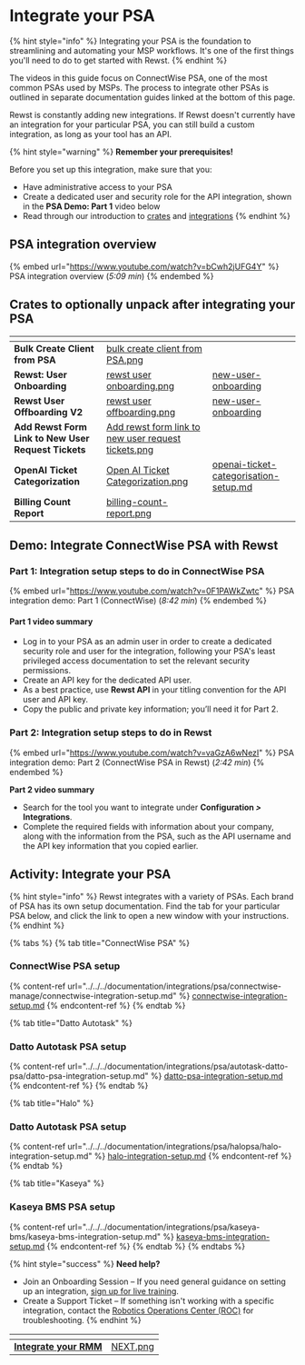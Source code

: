 # Integrate your PSA

{% hint style="info" %}
Integrating your PSA is the foundation to streamlining and automating your MSP workflows. It's one of the first things you'll need to do to get started with Rewst.
{% endhint %}

The videos in this guide focus on ConnectWise PSA, one of the most common PSAs used by MSPs. The process to integrate other PSAs is outlined in separate documentation guides linked at the bottom of this page.

Rewst is constantly adding new integrations. If Rewst doesn't currently have an integration for your particular PSA, you can still build a custom integration, as long as your tool has an API.

{% hint style="warning" %}
**Remember your prerequisites!**

Before you set up this integration, make sure that you:

* Have administrative access to your PSA
* Create a dedicated user and security role for the API integration, shown in the **PSA Demo: Part 1** video below
* Read through our introduction to [crates](../../../prebuilt-automations/crates/ "mention") and [integrations](../../../documentation/integrations/ "mention")
{% endhint %}

## **PSA integration overview** <a href="#intro-to-integrating-your-psa-5-09-min" id="intro-to-integrating-your-psa-5-09-min"></a>

{% embed url="https://www.youtube.com/watch?v=bCwh2jUFG4Y" %}
PSA integration overview (_5:09 min_)
{% endembed %}

## Crates to optionally unpack after integrating your PSA <a href="#crates-to-optionally-unpack-after-integrating-your-psa" id="crates-to-optionally-unpack-after-integrating-your-psa"></a>

<table data-view="cards"><thead><tr><th></th><th data-hidden data-card-cover data-type="files"></th><th data-hidden data-card-target data-type="content-ref"></th></tr></thead><tbody><tr><td><strong>Bulk Create Client from PSA</strong></td><td><a href="../../../.gitbook/assets/bulk create client from PSA.png">bulk create client from PSA.png</a></td><td></td></tr><tr><td><strong>Rewst: User Onboarding</strong></td><td><a href="../../../.gitbook/assets/rewst user onboarding.png">rewst user onboarding.png</a></td><td><a href="../../../prebuilt-automations/existing-crate-documentation/new-user-onboarding/">new-user-onboarding</a></td></tr><tr><td><strong>Rewst User Offboarding V2</strong></td><td><a href="../../../.gitbook/assets/rewst user offboarding.png">rewst user offboarding.png</a></td><td><a href="../../../prebuilt-automations/existing-crate-documentation/new-user-onboarding/">new-user-onboarding</a></td></tr><tr><td><strong>Add Rewst Form Link to New User Request Tickets</strong></td><td><a href="../../../.gitbook/assets/Add rewst form link to new user request tickets.png">Add rewst form link to new user request tickets.png</a></td><td></td></tr><tr><td><strong>OpenAI Ticket Categorization</strong></td><td><a href="../../../.gitbook/assets/Open AI Ticket Categorization.png">Open AI Ticket Categorization.png</a></td><td><a href="../../../prebuilt-automations/existing-crate-documentation/openai-ticket-categorisation-setup.md">openai-ticket-categorisation-setup.md</a></td></tr><tr><td><strong>Billing Count Report</strong></td><td><a href="../../../.gitbook/assets/billing-count-report.png">billing-count-report.png</a></td><td></td></tr></tbody></table>

## **Demo: Integrate ConnectWise PSA with Rewst** <a href="#demo-integrating-connectwise-psa-with-rewst" id="demo-integrating-connectwise-psa-with-rewst"></a>

### **Part 1: Integration setup steps to do in ConnectWise PSA**  <a href="#part-1-integration-setup-steps-to-do-in-connectwise-psa-8-42-min" id="part-1-integration-setup-steps-to-do-in-connectwise-psa-8-42-min"></a>

{% embed url="https://www.youtube.com/watch?v=0F1PAWkZwtc" %}
PSA integration demo: Part 1 (ConnectWise) (_8:42 min_)
{% endembed %}

#### **Part 1 video summary**

* Log in to your PSA as an admin user in order to create a dedicated security role and user for the integration, following your PSA's least privileged access documentation to set the relevant security permissions.
* Create an API key for the dedicated API user.
* As a best practice, use **Rewst API** in your titling convention for the API user and API key.
* Copy the public and private key information; you’ll need it for Part 2.

### **Part 2: Integration setup steps to do in Rewst** <a href="#part-2-integration-setup-steps-to-do-in-rewst-2-16-min" id="part-2-integration-setup-steps-to-do-in-rewst-2-16-min"></a>

{% embed url="https://www.youtube.com/watch?v=vaGzA6wNezI" %}
PSA integration demo: Part 2 (ConnectWise PSA in Rewst) (_2:42 min_)
{% endembed %}

**Part 2 video summary**

* Search for the tool you want to integrate under **Configuration&#x20;**_**>**_**&#x20;Integrations**.
* Complete the required fields with information about your company, along with the information from the PSA, such as the API username and the API key information that you copied earlier.

## **Activity: Integrate your PSA** <a href="#activity-integrate-your-psa" id="activity-integrate-your-psa"></a>

{% hint style="info" %}
Rewst integrates with a variety of PSAs. Each brand of PSA has its own setup documentation. Find the tab for your particular PSA below, and click the link to open a new window with your instructions.
{% endhint %}

{% tabs %}
{% tab title="ConnectWise PSA" %}
### ConnectWise PSA setup

{% content-ref url="../../../documentation/integrations/psa/connectwise-manage/connectwise-integration-setup.md" %}
[connectwise-integration-setup.md](../../../documentation/integrations/psa/connectwise-manage/connectwise-integration-setup.md)
{% endcontent-ref %}
{% endtab %}

{% tab title="Datto Autotask" %}
### Datto Autotask PSA setup

{% content-ref url="../../../documentation/integrations/psa/autotask-datto-psa/datto-psa-integration-setup.md" %}
[datto-psa-integration-setup.md](../../../documentation/integrations/psa/autotask-datto-psa/datto-psa-integration-setup.md)
{% endcontent-ref %}
{% endtab %}

{% tab title="Halo" %}
### Datto Autotask PSA setup

{% content-ref url="../../../documentation/integrations/psa/halopsa/halo-integration-setup.md" %}
[halo-integration-setup.md](../../../documentation/integrations/psa/halopsa/halo-integration-setup.md)
{% endcontent-ref %}
{% endtab %}

{% tab title="Kaseya" %}
### Kaseya BMS PSA setup

{% content-ref url="../../../documentation/integrations/psa/kaseya-bms/kaseya-bms-integration-setup.md" %}
[kaseya-bms-integration-setup.md](../../../documentation/integrations/psa/kaseya-bms/kaseya-bms-integration-setup.md)
{% endcontent-ref %}
{% endtab %}
{% endtabs %}

{% hint style="success" %}
**Need help?**

* Join an Onboarding Session – If you need general guidance on setting up an integration, [sign up for live training](https://outlook.office365.com/owa/calendar/RewstImplementation1@rewst.io/bookings/).
* Create a Support Ticket – If something isn't working with a specific integration, contact the [Robotics Operations Center (ROC)](mailto:roc@rewst.io) for troubleshooting.
{% endhint %}

<table data-view="cards"><thead><tr><th></th><th data-hidden data-card-cover data-type="files"></th></tr></thead><tbody><tr><td><a href="integrate-your-rmm.md"><strong>Integrate your RMM</strong></a></td><td><a href="../../../.gitbook/assets/NEXT.png">NEXT.png</a></td></tr></tbody></table>


